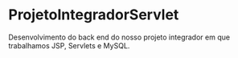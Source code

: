 # ProjetoIntegradorServlet
Desenvolvimento do back end do nosso projeto integrador em que trabalhamos JSP, Servlets e MySQL. 
